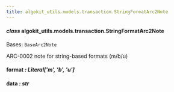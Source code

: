 ```yaml
---
title: algokit_utils.models.transaction.StringFormatArc2Note
---
```


#### _class_ algokit_utils.models.transaction.StringFormatArc2Note

Bases: `BaseArc2Note`

ARC-0002 note for string-based formats (m/b/u)

#### format _: Literal['m', 'b', 'u']_

#### data _: str_
